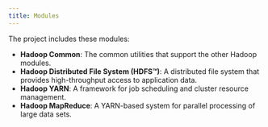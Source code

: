 ```yaml
---
title: Modules
---
```

<!---
  Licensed under the Apache License, Version 2.0 (the "License");
  you may not use this file except in compliance with the License.
  You may obtain a copy of the License at

   http://www.apache.org/licenses/LICENSE-2.0

  Unless required by applicable law or agreed to in writing, software
  distributed under the License is distributed on an "AS IS" BASIS,
  WITHOUT WARRANTIES OR CONDITIONS OF ANY KIND, either express or implied.
  See the License for the specific language governing permissions and
  limitations under the License. See accompanying LICENSE file.
-->
The project includes these modules:

  - __Hadoop Common__: The common utilities that support the other Hadoop modules.
  - __Hadoop Distributed File System (HDFS™)__: A distributed file system that provides high-throughput access to application data.
  - __Hadoop YARN__: A framework for job scheduling and cluster resource management.
  - __Hadoop MapReduce__: A YARN-based system for parallel processing of large data sets.
